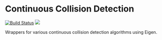 # Continuous Collision Detection

<a href="https://travis-ci.com/zfergus/ccd"><img src="https://travis-ci.com/zfergus/ccd.svg?branch=master" title="Build Status" alt="Build Status"></img></a>
<a href="https://opensource.org/licenses/MIT"><img src="https://img.shields.io/github/license/zfergus/ccd.svg?color=blue"></img></a>

Wrappers for various continuous collision detection algorithms using Eigen.
